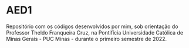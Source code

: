# AED1

Repositório com os códigos desenvolvidos por mim, sob orientação do Professor Theldo Franqueira Cruz, na Pontifícia Universidade Católica de Minas Gerais - PUC Minas - durante o primeiro semestre de 2022.

